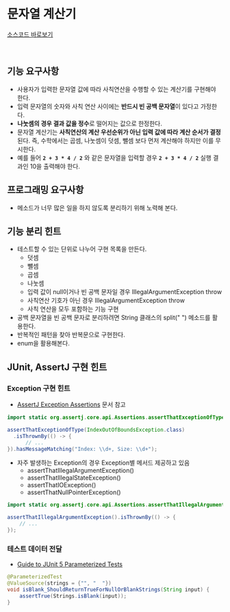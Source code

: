 # 문자열 계산기
[소스코드 바로보기](https://github1s.com/pjhsk113/tdd_StringCalculator)

<br>

## **기능 요구사항**

- 사용자가 입력한 문자열 값에 따라 사칙연산을 수행할 수 있는 계산기를 구현해야 한다.
- 입력 문자열의 숫자와 사칙 연산 사이에는 **반드시 빈 공백 문자열**이 있다고 가정한다.
- **나눗셈의 경우 결과 값을 정수**로 떨어지는 값으로 한정한다.
- 문자열 계산기는 **사칙연산의 계산 우선순위가 아닌 입력 값에 따라 계산 순서가 결정**된다. 즉, 수학에서는 곱셈, 나눗셈이 덧셈, 뺄셈 보다 먼저 계산해야 하지만 이를 무시한다.
- 예를 들어 **`2 + 3 * 4 / 2`** 와 같은 문자열을 입력할 경우 **`2 + 3 * 4 / 2`** 실행 결과인 10을 출력해야 한다.

## **프로그래밍 요구사항**

- 메소드가 너무 많은 일을 하지 않도록 분리하기 위해 노력해 본다.

## **기능 분리 힌트**

- 테스트할 수 있는 단위로 나누어 구현 목록을 만든다.
    - 덧셈
    - 뺄셈
    - 곱셈
    - 나눗셈
    - 입력 값이 null이거나 빈 공백 문자일 경우 IllegalArgumentException throw
    - 사칙연산 기호가 아닌 경우 IllegalArgumentException throw
    - 사칙 연산을 모두 포함하는 기능 구현
- 공백 문자열을 빈 공백 문자로 분리하려면 String 클래스의 split(" ") 메소드를 활용한다.
- 반복적인 패턴을 찾아 반복문으로 구현한다.
- enum을 활용해본다.

## **JUnit, AssertJ 구현 힌트**

### **Exception 구현 힌트**

- [AssertJ Exception Assertions](https://www.baeldung.com/assertj-exception-assertion) 문서 참고

```java
import static org.assertj.core.api.Assertions.assertThatExceptionOfType;

assertThatExceptionOfType(IndexOutOfBoundsException.class)
  .isThrownBy(() -> {
      // ...
}).hasMessageMatching("Index: \\d+, Size: \\d+");

```

- 자주 발생하는 Exception의 경우 Exception별 메서드 제공하고 있음
    - assertThatIllegalArgumentException()
    - assertThatIllegalStateException()
    - assertThatIOException()
    - assertThatNullPointerException()

```java
import static org.assertj.core.api.Assertions.assertThatIllegalArgumentException;

assertThatIllegalArgumentException().isThrownBy(() -> {
    // ...
});

```

### **테스트 데이터 전달**

- [Guide to JUnit 5 Parameterized Tests](https://www.baeldung.com/parameterized-tests-junit-5)

```java
@ParameterizedTest
@ValueSource(strings = {"", "  "})
void isBlank_ShouldReturnTrueForNullOrBlankStrings(String input) {
    assertTrue(Strings.isBlank(input));
}
```

